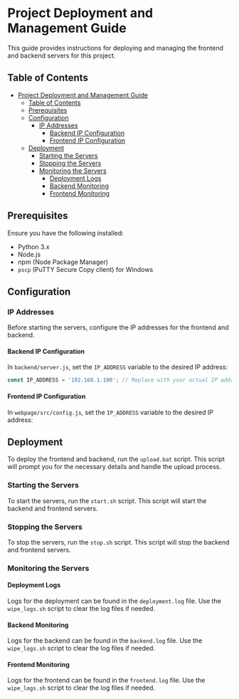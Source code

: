 # Project Deployment and Management Guide

This guide provides instructions for deploying and managing the frontend and backend servers for this project.

## Table of Contents
- [Project Deployment and Management Guide](#project-deployment-and-management-guide)
  - [Table of Contents](#table-of-contents)
  - [Prerequisites](#prerequisites)
  - [Configuration](#configuration)
    - [IP Addresses](#ip-addresses)
      - [Backend IP Configuration](#backend-ip-configuration)
      - [Frontend IP Configuration](#frontend-ip-configuration)
  - [Deployment](#deployment)
    - [Starting the Servers](#starting-the-servers)
    - [Stopping the Servers](#stopping-the-servers)
    - [Monitoring the Servers](#monitoring-the-servers)
      - [Deployment Logs](#deployment-logs)
      - [Backend Monitoring](#backend-monitoring)
      - [Frontend Monitoring](#frontend-monitoring)

## Prerequisites

Ensure you have the following installed:
- Python 3.x
- Node.js
- npm (Node Package Manager)
- `pscp` (PuTTY Secure Copy client) for Windows

## Configuration

### IP Addresses

Before starting the servers, configure the IP addresses for the frontend and backend.

#### Backend IP Configuration

In `backend/server.js`, set the `IP_ADDRESS` variable to the desired IP address:

```javascript
const IP_ADDRESS = '192.168.1.100'; // Replace with your actual IP address
```

#### Frontend IP Configuration

In `webpage/src/config.js`, set the `IP_ADDRESS` variable to the desired IP address:

## Deployment

To deploy the frontend and backend, run the `upload.bat` script. This script will prompt you for the necessary details and handle the upload process.

### Starting the Servers

To start the servers, run the `start.sh` script. This script will start the backend and frontend servers.

### Stopping the Servers

To stop the servers, run the `stop.sh` script. This script will stop the backend and frontend servers.

### Monitoring the Servers

#### Deployment Logs

Logs for the deployment can be found in the `deployment.log` file. Use the `wipe_logs.sh` script to clear the log files if needed.

#### Backend Monitoring

Logs for the backend can be found in the `backend.log` file. Use the `wipe_logs.sh` script to clear the log files if needed.

#### Frontend Monitoring

Logs for the frontend can be found in the `frontend.log` file. Use the `wipe_logs.sh` script to clear the log files if needed.


